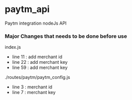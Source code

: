 # paytm_api
Paytm integration nodeJs API

### Major Changes that needs to be done before use 
 index.js 

- line 11 : add merchant id 
- line 22 : add merchant key
- line 59 : add merchant key

./routes/paytm/paytm_config.js 
- line 3 : merchant id 
- line 7 : merchant key
